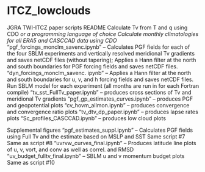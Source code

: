 # ITCZ_lowclouds

JGRA TWI-ITCZ paper scripts README
Calculate Tv from T and q using CDO *or a programming language of choice
Calculate monthly climatologies for all ERA5 and CASCCAD data using CDO*
“pgf_forcings_monclm_savenc.ipynb” – Calculates PGF fields for each of the four SBLM experiments and vertically resolved meridional Tv gradients and saves netCDF files (without tapering); Applies a Hann filter at the north and south boundaries for PGF forcing fields and saves netCDF files.
“dyn_forcings_monclm_savenc. ipynb” – Applies a Hann filter at the north and south boundaries for u, v, and h forcing fields and saves netCDF files.
Run SBLM model for each experiment (all months are run in for each Fortran compile)
“tv_sst_FullTv_paper.ipynb” – produces cross sections of Tv and meridional Tv gradients
“pgf_gp_estimates_curves.ipynb” – produces PGF and geopotential plots
“cv_hovm_allmon.ipynb” – produces convergence and convergence ratio plots
“tv_dtv_dp_paper.ipynb” – produces lapse rates plots
“Sc_profiles_CASCCAD.ipynb” – produces low cloud plots

Supplemental figures
“pgf_estimates_suppl.ipynb” – Calculates PGF fields using Full Tv and the estimate based on MSLP and SST
Same script #7
Same as script #8
“uvrvw_curves_final.ipynb” – Produces latitude line plots of u, v, vort, and conv as well as correl. and RMSD
“uv_budget_fulltv_final.ipynb” – SBLM u and v momentum budget plots
Same as script #10
